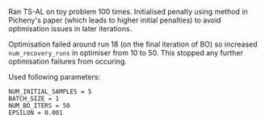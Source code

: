 Ran TS-AL on toy problem 100 times. Initialised penalty using method in Picheny's paper (which leads to higher
initial penalties) to avoid optimisation issues in later iterations. 

Optimisation failed around run 18 (on the final iteration of BO) so increased `num_recovery_runs` in optimiser
from 10 to 50. This stopped any further optimisation failures from occuring.

Used following parameters:

```
NUM_INITIAL_SAMPLES = 5
BATCH_SIZE = 1
NUM_BO_ITERS = 50
EPSILON = 0.001
```